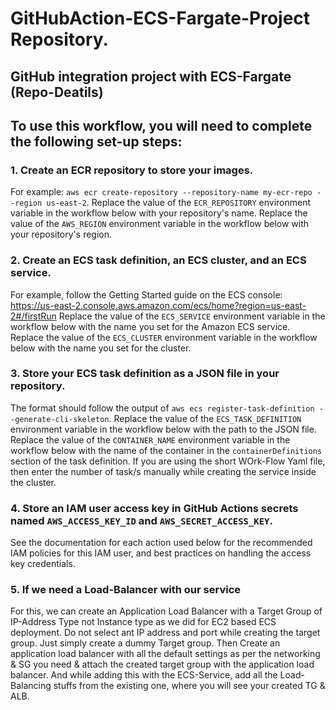 # GitHubAction-ECS-Fargate-Project Repository.
## GitHub integration project with ECS-Fargate (Repo-Deatils)

## To use this workflow, you will need to complete the following set-up steps:

### 1. Create an ECR repository to store your images.
For example: `aws ecr create-repository --repository-name my-ecr-repo --region us-east-2`.
Replace the value of the `ECR_REPOSITORY` environment variable in the workflow below with your repository's name.
Replace the value of the `AWS_REGION` environment variable in the workflow below with your repository's region.

### 2. Create an ECS task definition, an ECS cluster, and an ECS service.
For example, follow the Getting Started guide on the ECS console:
https://us-east-2.console.aws.amazon.com/ecs/home?region=us-east-2#/firstRun
Replace the value of the `ECS_SERVICE` environment variable in the workflow below with the name you set for the Amazon ECS service.
Replace the value of the `ECS_CLUSTER` environment variable in the workflow below with the name you set for the cluster.

### 3. Store your ECS task definition as a JSON file in your repository.
The format should follow the output of `aws ecs register-task-definition --generate-cli-skeleton`.
Replace the value of the `ECS_TASK_DEFINITION` environment variable in the workflow below with the path to the JSON file.
Replace the value of the `CONTAINER_NAME` environment variable in the workflow below with the name of the container in the `containerDefinitions` section of the task definition.
If you are using the short WOrk-Flow Yaml file, then enter the number of task/s manually while creating the service inside the cluster.

### 4. Store an IAM user access key in GitHub Actions secrets named `AWS_ACCESS_KEY_ID` and `AWS_SECRET_ACCESS_KEY`.
See the documentation for each action used below for the recommended IAM policies for this IAM user, and best practices on handling the access key credentials.

### 5. If we need a Load-Balancer with our service
For this, we can create an Application Load Balancer with a Target Group of IP-Address Type not Instance type as we did for EC2 based ECS deployment.
Do not select ant IP address and port while creating the target group.
Just simply create a dummy Target group.
Then Create an application load balancer with all the default settings as per the networking & SG you need & attach the created target group with the application load balancer.
And while adding this with the ECS-Service, add all the Load-Balancing stuffs from the existing one, where you will see your created TG & ALB.